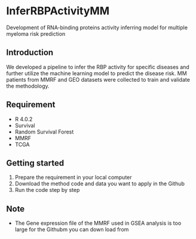 # InferRBPActivityMM
Development of RNA-binding proteins activity inferring model for multiple myeloma risk prediction
## Introduction
We developed a pipeline to infer the RBP activity for specific diseases and further utilize the machine learning model to predict the disease risk. MM patients from MMRF and GEO datasets were collected to train and validate the methodology.
## Requirement
* R 4.0.2
* Survival
* Random Survival Forest
* MMRF
* TCGA
## Getting started
1. Prepare the requirement in your local computer
2. Download the method code and data you want to apply in the Github
3. Run the code step by step
## Note
* The Gene expression file of the MMRF used in GSEA analysis is too large for the Githubm you can down load from
